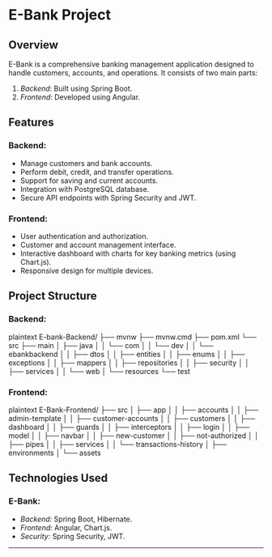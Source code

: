 # E-Bank Project

## Overview
E-Bank is a comprehensive banking management application designed to handle customers, accounts, and operations. It consists of two main parts:
1. *Backend*: Built using Spring Boot.
2. *Frontend*: Developed using Angular.

## Features
### Backend:
- Manage customers and bank accounts.
- Perform debit, credit, and transfer operations.
- Support for saving and current accounts.
- Integration with PostgreSQL database.
- Secure API endpoints with Spring Security and JWT.

### Frontend:
- User authentication and authorization.
- Customer and account management interface.
- Interactive dashboard with charts for key banking metrics (using Chart.js).
- Responsive design for multiple devices.

## Project Structure
### Backend:
plaintext
E-bank-Backend/
├── mvnw
├── mvnw.cmd
├── pom.xml
└── src
    ├── main
    │   ├── java
    │   │   └── com
    │   │       └── dev
    │   │           └── ebankbackend
    │   │               ├── dtos
    │   │               ├── entities
    │   │               ├── enums
    │   │               ├── exceptions
    │   │               ├── mappers
    │   │               ├── repositories
    │   │               ├── security
    │   │               ├── services
    │   │               └── web
    │   └── resources
    └── test


### Frontend:
plaintext
E-Bank-Frontend/
├── src
│   ├── app
│   │   ├── accounts
│   │   ├── admin-template
│   │   ├── customer-accounts
│   │   ├── customers
│   │   ├── dashboard
│   │   ├── guards
│   │   ├── interceptors
│   │   ├── login
│   │   ├── model
│   │   ├── navbar
│   │   ├── new-customer
│   │   ├── not-authorized
│   │   ├── pipes
│   │   ├── services
│   │   └── transactions-history
│   ├── environments
│   └── assets


## Technologies Used
### E-Bank:
- *Backend:* Spring Boot, Hibernate.
- *Frontend:* Angular, Chart.js.
- *Security:* Spring Security, JWT.
---


